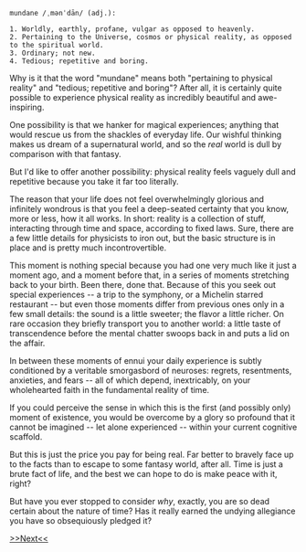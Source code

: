 
```
mundane /ˌmənˈdān/ (adj.):

1. Worldly, earthly, profane, vulgar as opposed to heavenly.
2. Pertaining to the Universe, cosmos or physical reality, as opposed to the spiritual world.
3. Ordinary; not new.
4. Tedious; repetitive and boring.
```

Why is it that the word "mundane" means both "pertaining to physical reality"
and "tedious; repetitive and boring"? After all, it is certainly quite possible 
to experience physical reality as incredibly beautiful and awe-inspiring.

One possibility is that we hanker for magical experiences; anything that would
rescue us from the shackles of everyday life. Our wishful thinking makes us
dream of a supernatural world, and so the *real* world is dull by comparison
with that fantasy.

But I'd like to offer another possibility: physical reality feels vaguely dull 
and repetitive because you take it far too literally.

The reason that your life does not feel overwhelmingly glorious and infinitely 
wondrous is that you feel a deep-seated certainty that you know, more 
or less, how it all works. In short: reality is a collection of stuff, 
interacting through time and space, according to fixed laws.
Sure, there are a few little details for physicists to iron out, but the basic 
structure is in place and is pretty much incontrovertible.

This moment is nothing special because you had one very much like it just a 
moment ago, and a moment before that, in a series of moments stretching back to
your birth. Been there, done that. Because of this you seek out special 
experiences -- a trip to the symphony, or a Michelin starred restaurant --
but even those moments differ from previous ones only in a few small details: 
the sound is a little sweeter; the flavor a little richer. On rare occasion 
they briefly transport you to another world: a little taste of transcendence 
before the mental chatter swoops back in and puts a lid on the affair.

In between these moments of ennui your daily experience is subtly conditioned 
by a veritable smorgasbord of neuroses: regrets, resentments, anxieties, and
fears -- all of which depend, inextricably, on your wholehearted faith in the
fundamental reality of time.

If you could perceive the sense in which this is the first (and possibly only) 
moment of existence, you would be overcome by a glory so profound that it 
cannot be imagined -- let alone experienced -- within your current cognitive 
scaffold.

But this is just the price you pay for being real. Far better to bravely face
up to the facts than to escape to some fantasy world, after all. Time is just 
a brute fact of life, and the best we can hope to do is make peace with it, 
right?

But have you ever stopped to consider *why*, exactly, you are so dead certain
about the nature of time? Has it really earned the undying allegiance
you have so obsequiously pledged it?

[>>Next<<](time.html)

<!-- TODO
“By observing the nature of the mind in both its active and passive states, it eventually becomes clear that all objects of consciousness are constructs of the mind. All we’ve ever known is what the mind itself has produced. The true nature of these mind-made objects of consciousness is simply the nature of mind itself. You may have already grasped this intellectually, but you now experience it directly. True, there may have been some external stimulus that caused your unconscious sub-minds to project a particular object into consciousness, but all we can ever observe is the mental object, a product of the mind itself—not the source of the original stimulus. To put it another way, the “thing-in-itself” that stimulated the mind to produce the object can never be observed. The mind creates its own “reality,” made entirely of cognitive-emotional constructs produced in response to unknown, and ultimately unknowable, forces acting on the mind through the senses. Furthermore, the perceived appearance of these constructs has far more to do with the nature of the constructing mind than with the actual sources of sensory data. The one thing we can be sure of is that the true nature of that unknown source is quite different from anything the mind projects.”
...

“It’s especially important not to be deceived by mere intellectual understanding. You may think you “got it” just by reading this description. However, many philosophers and scientists have understood this truth intellectually, but it hasn’t transformed them. We haven’t gotten it until this Insight completely transforms the way we perceive the world—especially during challenging times, like when we’re in an argument with our boss or partner, in a traffic jam, or when our house burns down.”

Excerpt From: Culadasa John Yates. “The Mind Illuminated: A Complete Meditation Guide Integrating Buddhist Wisdom and Brain Science.” iBooks.  
-->